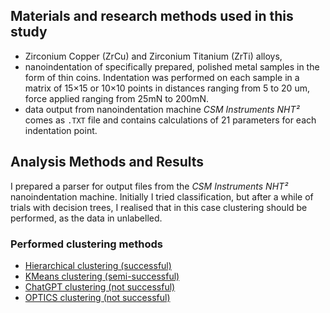 ## Materials and research methods used in this study

- Zirconium Copper (ZrCu) and Zirconium Titanium (ZrTi) alloys,
- nanoindentation of specifically prepared, polished metal samples in the form
  of thin coins. Indentation was performed on each sample in a matrix of 15×15
  or 10×10 points in distances ranging from 5 to 20 um, force applied ranging
  from 25mN to 200mN.
- data output from nanoindentation machine *CSM Instruments NHT²* comes as
  `.TXT` file and contains calculations of 21 parameters for each indentation
  point.

## Analysis Methods and Results

I prepared a parser for output files from the *CSM Instruments NHT²*
nanoindentation machine. Initially I tried classification, but after a while of
trials with decision trees, I realised that in this case clustering should be
performed, as the data in unlabelled.

### Performed clustering methods

- [Hierarchical clustering (successful)](Hierarchical_clustering)
- [KMeans clustering (semi-successful)](KMeans_clustering)
- [ChatGPT clustering (not successful)](Other_methods#chatgpt-clustering)
- [OPTICS clustering (not successful)](Other_methods#optics-clustering)
